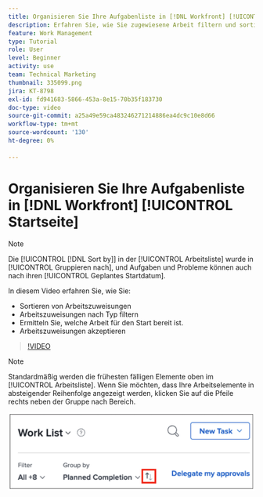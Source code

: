 ```yaml
---
title: Organisieren Sie Ihre Aufgabenliste in [!DNL Workfront] [!UICONTROL Startseite]
description: Erfahren Sie, wie Sie zugewiesene Arbeit filtern und sortieren, für den Start bereitstehende Arbeit identifizieren und Arbeitszuweisungen in [!DNL  Workfront].
feature: Work Management
type: Tutorial
role: User
level: Beginner
activity: use
team: Technical Marketing
thumbnail: 335099.png
jira: KT-8798
exl-id: fd941683-5866-453a-8e15-70b35f183730
doc-type: video
source-git-commit: a25a49e59ca483246271214886ea4dc9c10e8d66
workflow-type: tm+mt
source-wordcount: '130'
ht-degree: 0%

---
```


# Organisieren Sie Ihre Aufgabenliste in [!DNL Workfront] [!UICONTROL Startseite]

>[!NOTE]
>
>Die [!UICONTROL [!DNL Sort by]] in der [!UICONTROL Arbeitsliste] wurde in [!UICONTROL Gruppieren nach], und Aufgaben und Probleme können auch nach ihren [!UICONTROL Geplantes Startdatum].

In diesem Video erfahren Sie, wie Sie:

* Sortieren von Arbeitszuweisungen
* Arbeitszuweisungen nach Typ filtern
* Ermitteln Sie, welche Arbeit für den Start bereit ist.
* Arbeitszuweisungen akzeptieren

>[!VIDEO](https://video.tv.adobe.com/v/335099/?quality=12&learn=on)

>[!NOTE]
>
>Standardmäßig werden die frühesten fälligen Elemente oben im [!UICONTROL Arbeitsliste]. Wenn Sie möchten, dass Ihre Arbeitselemente in absteigender Reihenfolge angezeigt werden, klicken Sie auf die Pfeile rechts neben der Gruppe nach Bereich.

![Bild eines Bildschirms, das Ihre Arbeitsliste nach Fälligkeitsdatum gruppiert.](assets/work-list-arrows.png)
